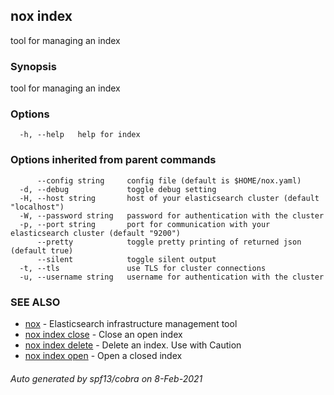 ## nox index

tool for managing an index

### Synopsis

tool for managing an index

### Options

```
  -h, --help   help for index
```

### Options inherited from parent commands

```
      --config string     config file (default is $HOME/nox.yaml)
  -d, --debug             toggle debug setting
  -H, --host string       host of your elasticsearch cluster (default "localhost")
  -W, --password string   password for authentication with the cluster
  -p, --port string       port for communication with your elasticsearch cluster (default "9200")
      --pretty            toggle pretty printing of returned json (default true)
      --silent            toggle silent output
  -t, --tls               use TLS for cluster connections
  -u, --username string   username for authentication with the cluster
```

### SEE ALSO

* [nox](nox.md)	 - Elasticsearch infrastructure management tool
* [nox index close](nox_index_close.md)	 - Close an open index
* [nox index delete](nox_index_delete.md)	 - Delete an index. Use with Caution
* [nox index open](nox_index_open.md)	 - Open a closed index

###### Auto generated by spf13/cobra on 8-Feb-2021
